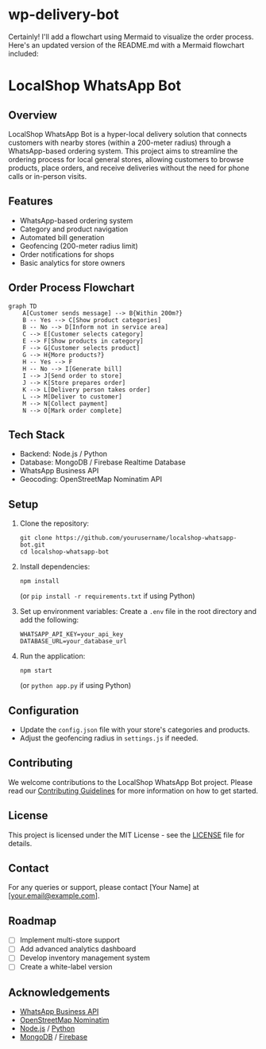 # wp-delivery-bot

Certainly! I'll add a flowchart using Mermaid to visualize the order process. Here's an updated version of the README.md with a Mermaid flowchart included:

# LocalShop WhatsApp Bot

## Overview

LocalShop WhatsApp Bot is a hyper-local delivery solution that connects customers with nearby stores (within a 200-meter radius) through a WhatsApp-based ordering system. This project aims to streamline the ordering process for local general stores, allowing customers to browse products, place orders, and receive deliveries without the need for phone calls or in-person visits.

## Features

- WhatsApp-based ordering system
- Category and product navigation
- Automated bill generation
- Geofencing (200-meter radius limit)
- Order notifications for shops
- Basic analytics for store owners

## Order Process Flowchart

```mermaid
graph TD
    A[Customer sends message] --> B{Within 200m?}
    B -- Yes --> C[Show product categories]
    B -- No --> D[Inform not in service area]
    C --> E[Customer selects category]
    E --> F[Show products in category]
    F --> G[Customer selects product]
    G --> H{More products?}
    H -- Yes --> F
    H -- No --> I[Generate bill]
    I --> J[Send order to store]
    J --> K[Store prepares order]
    K --> L[Delivery person takes order]
    L --> M[Deliver to customer]
    M --> N[Collect payment]
    N --> O[Mark order complete]
```

## Tech Stack

- Backend: Node.js / Python
- Database: MongoDB / Firebase Realtime Database
- WhatsApp Business API
- Geocoding: OpenStreetMap Nominatim API

## Setup

1. Clone the repository:
   ```
   git clone https://github.com/yourusername/localshop-whatsapp-bot.git
   cd localshop-whatsapp-bot
   ```

2. Install dependencies:
   ```
   npm install
   ```
   (or `pip install -r requirements.txt` if using Python)

3. Set up environment variables:
   Create a `.env` file in the root directory and add the following:
   ```
   WHATSAPP_API_KEY=your_api_key
   DATABASE_URL=your_database_url
   ```

4. Run the application:
   ```
   npm start
   ```
   (or `python app.py` if using Python)

## Configuration

- Update the `config.json` file with your store's categories and products.
- Adjust the geofencing radius in `settings.js` if needed.

## Contributing

We welcome contributions to the LocalShop WhatsApp Bot project. Please read our [Contributing Guidelines](CONTRIBUTING.md) for more information on how to get started.

## License

This project is licensed under the MIT License - see the [LICENSE](LICENSE) file for details.

## Contact

For any queries or support, please contact [Your Name] at [your.email@example.com].

## Roadmap

- [ ] Implement multi-store support
- [ ] Add advanced analytics dashboard
- [ ] Develop inventory management system
- [ ] Create a white-label version

## Acknowledgements

- [WhatsApp Business API](https://www.whatsapp.com/business/api)
- [OpenStreetMap Nominatim](https://nominatim.org/)
- [Node.js](https://nodejs.org/) / [Python](https://www.python.org/)
- [MongoDB](https://www.mongodb.com/) / [Firebase](https://firebase.google.com/)

